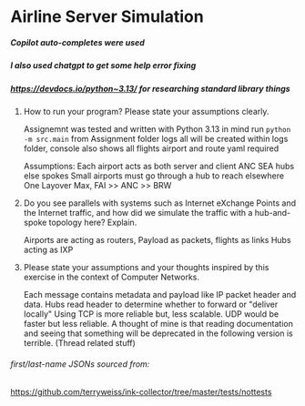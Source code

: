 # Airline Server Simulation

##### Copilot auto-completes were used
##### I also used chatgpt to get some help error fixing
##### https://devdocs.io/python~3.13/ for researching standard library things

1) How to run your program? Please state your assumptions clearly.

    Assignemnt was tested and written with Python 3.13 in mind
    run ```python -m src.main``` from Assignment folder
    logs all will be created within logs folder, console also shows all flights
    airport and route yaml required

    Assumptions:
    Each airport acts as both server and client
    ANC SEA hubs else spokes
    Small airports must go through a hub to reach elsewhere
    One Layover Max, FAI >> ANC >> BRW

2) Do you see parallels with systems such as Internet eXchange Points and the
Internet traffic, and how did we simulate the traffic with a hub-and-spoke
topology here? Explain.

    Airports are acting as routers, Payload as packets, flights as links
    Hubs acting as IXP

3) Please state your assumptions and your thoughts inspired by this exercise in
the context of Computer Networks.

    Each message contains metadata and payload like IP packet header and data.
    Hubs read header to determine whether to forward or "deliver locally"
    Using TCP is more reliable but, less scalable. UDP would be faster but less reliable.
    A thought of mine is that reading documentation and seeing that something will be deprecated in the following version is terrible. (Thread related stuff)

###### first/last-name JSONs sourced from: 
https://github.com/terryweiss/ink-collector/tree/master/tests/nottests
